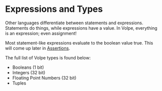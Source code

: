 # Expressions and Types

Other languages differentiate between statements and expressions.
Statements do things, while expressions have a value. In Volpe,
everything is an expression; even assignment!

Most statement-like expressions evaluate to the boolean value true.
This will come up later in [Assertions](./05a_assertions.md).

The full list of Volpe types is found below:

- Booleans (1 bit)
- Integers (32 bit)
- Floating Point Numbers (32 bit)
- Tuples
